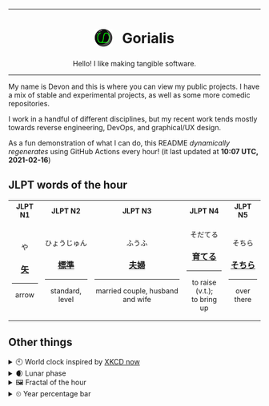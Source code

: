 ***

<h1 align="center">
<sub>
    <img src="readme/resources/avatar.png" height="36">
</sub>
&nbsp;
Gorialis
</h1>
<p align="center">
Hello! I like making tangible software.
</p>

***

My name is Devon and this is where you can view my public projects. I have a mix of stable and experimental projects, as well as some more comedic repositories.

I work in a handful of different disciplines, but my recent work tends mostly towards reverse engineering, DevOps, and graphical/UX design.

As a fun demonstration of what I can do, this README *dynamically regenerates* using GitHub Actions every hour! (it last updated at **10:07 UTC, 2021-02-16**)

<h2>JLPT words of the hour</h2>
<table>
    <tr>
        <th>JLPT N1</th>
        <th>JLPT N2</th>
        <th>JLPT N3</th>
        <th>JLPT N4</th>
        <th>JLPT N5</th>
    </tr>
    <tr>
        <td>
            <p align="center">や</p>
            <h3 align="center"><b><a href="https://jisho.org/search/%E7%9F%A2">矢</a></b></h3>
            <hr>
            <p align="center">arrow</p>
        </td>
        <td>
            <p align="center">ひょうじゅん</p>
            <h3 align="center"><b><a href="https://jisho.org/search/%E6%A8%99%E6%BA%96">標準</a></b></h3>
            <hr>
            <p align="center">standard,<wbr> level</p>
        </td>
        <td>
            <p align="center">ふうふ</p>
            <h3 align="center"><b><a href="https://jisho.org/search/%E5%A4%AB%E5%A9%A6">夫婦</a></b></h3>
            <hr>
            <p align="center">married couple,<wbr> husband and wife</p>
        </td>
        <td>
            <p align="center">そだてる</p>
            <h3 align="center"><b><a href="https://jisho.org/search/%E8%82%B2%E3%81%A6%E3%82%8B">育てる</a></b></h3>
            <hr>
            <p align="center">to raise (v.t.);<br> to bring up</p>
        </td>
        <td>
            <p align="center">そちら</p>
            <h3 align="center"><b><a href="https://jisho.org/search/%E3%81%9D%E3%81%A1%E3%82%89">そちら</a></b></h3>
            <hr>
            <p align="center">over there</p>
        </td>
    </tr>
</table>

<h2>Other things</h2>
<details>
<summary>🕙  World clock inspired by <a href="https://xkcd.com/now">XKCD now</a></summary>

> <img src="generated/now.png" width="512">

</details>
<details>
<summary>🌒 Lunar phase</summary>

The moon is approximately 17.90% through its phase (Waxing Crescent).

</details>
<details>
<summary>&#x1f5bc; Fractal of the hour</summary>

> <img src="generated/fractal.png" width="512">

</details>
<details>
<summary>&#x23f2; Year percentage bar</summary>
<pre><code>2021 [██▁▁▁▁▁▁▁▁▁▁▁▁▁▁▁▁▁▁] 12.72%</code></pre>
</details>
